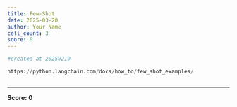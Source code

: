 ```yaml
---
title: Few-Shot
date: 2025-03-20
author: Your Name
cell_count: 3
score: 0
---
```


```python
#created at 20250219
```


```python
https://python.langchain.com/docs/how_to/few_shot_examples/
```


```python

```


---
**Score: 0**